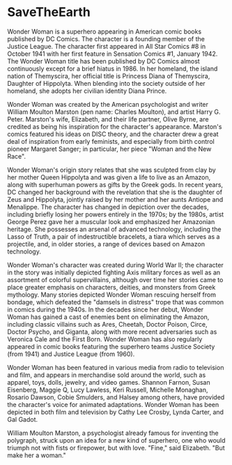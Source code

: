# SaveTheEarth
Wonder Woman is a superhero appearing in American comic books published by DC Comics. The character is a founding member of the Justice League. The character first appeared in All Star Comics #8 in October 1941 with her first feature in Sensation Comics #1, January 1942. The Wonder Woman title has been published by DC Comics almost continuously except for a brief hiatus in 1986. In her homeland, the island nation of Themyscira, her official title is Princess Diana of Themyscira, Daughter of Hippolyta. When blending into the society outside of her homeland, she adopts her civilian identity Diana Prince.

Wonder Woman was created by the American psychologist and writer William Moulton Marston (pen name: Charles Moulton), and artist Harry G. Peter. Marston's wife, Elizabeth, and their life partner, Olive Byrne, are credited as being his inspiration for the character's appearance. Marston's comics featured his ideas on DISC theory, and the character drew a great deal of inspiration from early feminists, and especially from birth control pioneer Margaret Sanger; in particular, her piece "Woman and the New Race".

Wonder Woman's origin story relates that she was sculpted from clay by her mother Queen Hippolyta and was given a life to live as an Amazon, along with superhuman powers as gifts by the Greek gods. In recent years, DC changed her background with the revelation that she is the daughter of Zeus and Hippolyta, jointly raised by her mother and her aunts Antiope and Menalippe. The character has changed in depiction over the decades, including briefly losing her powers entirely in the 1970s; by the 1980s, artist George Perez gave her a muscular look and emphasized her Amazonian heritage. She possesses an arsenal of advanced technology, including the Lasso of Truth, a pair of indestructible bracelets, a tiara which serves as a projectile, and, in older stories, a range of devices based on Amazon technology.

Wonder Woman's character was created during World War II; the character in the story was initially depicted fighting Axis military forces as well as an assortment of colorful supervillains, although over time her stories came to place greater emphasis on characters, deities, and monsters from Greek mythology. Many stories depicted Wonder Woman rescuing herself from bondage, which defeated the "damsels in distress" trope that was common in comics during the 1940s. In the decades since her debut, Wonder Woman has gained a cast of enemies bent on eliminating the Amazon, including classic villains such as Ares, Cheetah, Doctor Poison, Circe, Doctor Psycho, and Giganta, along with more recent adversaries such as Veronica Cale and the First Born. Wonder Woman has also regularly appeared in comic books featuring the superhero teams Justice Society (from 1941) and Justice League (from 1960).

Wonder Woman has been featured in various media from radio to television and film, and appears in merchandise sold around the world, such as apparel, toys, dolls, jewelry, and video games. Shannon Farnon, Susan Eisenberg, Maggie Q, Lucy Lawless, Keri Russell, Michelle Monaghan, Rosario Dawson, Cobie Smulders, and Halsey among others, have provided the character's voice for animated adaptations. Wonder Woman has been depicted in both film and television by Cathy Lee Crosby, Lynda Carter, and Gal Gadot.

William Moulton Marston, a psychologist already famous for inventing the polygraph, struck upon an idea for a new kind of superhero, one who would triumph not with fists or firepower, but with love. "Fine," said Elizabeth. "But make her a woman."
